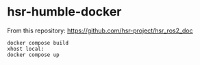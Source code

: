 # hsr-humble-docker

From this repository: https://github.com/hsr-project/hsr_ros2_doc

```
docker compose build
xhost local:
docker compose up
```

